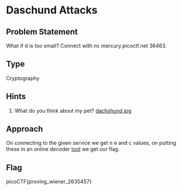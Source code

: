 # Daschund Attacks

## Problem Statement

What if d is too small? Connect with nc mercury.picoctf.net 36463.

## Type

Cryptography

## Hints

1. What do you think about my pet? [dachshund.jpg](https://mercury.picoctf.net/static/6b0ca75093bbcaf96c39eb47c048aef2/dachshund.jpg)

## Approach

On connecting to the given service we get n e and c values, on putting these in an online decoder [tool](https://www.dcode.fr/rsa-cipher) we get our flag.

## Flag

picoCTF{proving_wiener_2635457}